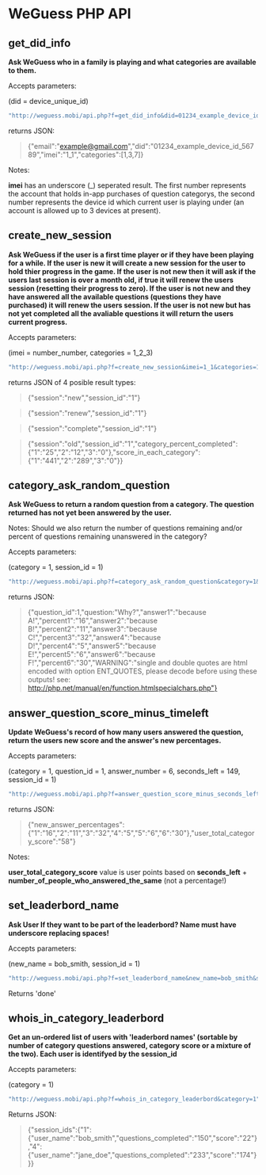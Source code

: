 WeGuess PHP API
===============


get_did_info
------------

**Ask WeGuess who in a family is playing and what categories are available to them.**


Accepts parameters:


(did = device_unique_id)


```javascript
"http://weguess.mobi/api.php?f=get_did_info&did=01234_example_device_id_56789"
```

returns JSON:

> {"email":"example@gmail.com","did":"01234_example_device_id_56789","imei":"1_1","categories":[1,3,7]}

Notes: 

**imei** has an underscore (_) seperated result. The first number represents the account that holds in-app purchases of question categorys, the second number represents the device id which current user is playing under (an account is allowed up to 3 devices at present).






create_new_session
------------------

**Ask WeGuess if the user is a first time player or if they have been playing for a while. If the user is new it will create a new session for the user to hold thier progress in the game. If the user is not new then it will ask if the users last session is over a month old, if true it will renew the users session (resetting their progress to zero). If the user is not new and they have answered all the available questions (questions they have purchased) it will renew the users session. If the user is not new but has not yet completed all the avaliable questions it will return the users current progress.**


Accepts parameters:


(imei = number_number, categories = 1_2_3)


```javascript
"http://weguess.mobi/api.php?f=create_new_session&imei=1_1&categories=1_2_3"
```

returns JSON of 4 posible result types:

> {"session":"new","session_id":"1"}

> {"session":"renew","session_id":"1"}

> {"session":"complete","session_id":"1"}

> {"session":"old","session_id":"1","category_percent_completed":{"1":"25","2":"12","3":"0"},"score_in_each_category":{"1":"441","2":"289","3":"0"}}





category_ask_random_question
----------------------------

**Ask WeGuess to return a random question from a category. The question returned has not yet been answered by the user.**

Notes: Should we also return the number of questions remaining and/or percent of questions remaining unanswered in the category?


Accepts parameters:


(category = 1, session_id = 1)


```javascript
"http://weguess.mobi/api.php?f=category_ask_random_question&category=1&session_id=1"
```

returns JSON:


> {"question_id":1,"question:"Why?","answer1":"because A!","percent1":"16","answer2":"because B!","percent2":"11","answer3":"because C!","percent3":"32","answer4":"because D!","percent4":"5","answer5":"because E!","percent5":"6","answer6":"because F!","percent6":"30","WARNING":"single and double quotes are html encoded with option ENT_QUOTES, please decode before using these outputs! see: http://php.net/manual/en/function.htmlspecialchars.php"}




answer_question_score_minus_timeleft
------------------------------------


**Update WeGuess's record of how many users answered the question, return the users new score and the answer's new percentages.**


Accepts parameters:

(category = 1, question_id = 1, answer_number = 6, seconds_left = 149, session_id = 1)


```javascript
"http://weguess.mobi/api.php?f=answer_question_score_minus_seconds_left&category=1&question_id=1&answer_number=6&seconds_left=149&session_id=1"
```

returns JSON:

> {"new_answer_percentages":{"1":"16","2":"11","3":"32","4":"5","5":"6","6":"30"},"user_total_category_score":"58"}


Notes:

**user_total_category_score** value is user points based on **seconds_left** + **number_of_people_who_answered_the_same** (not a percentage!)





set_leaderbord_name
--------------------


**Ask User If they want to be part of the leaderbord? Name must have underscore replacing spaces!**

Accepts parameters:

(new_name = bob_smith, session_id = 1)


```javascript
"http://weguess.mobi/api.php?f=set_leaderbord_name&new_name=bob_smith&session_id=1"
```

Returns 'done'




whois_in_category_leaderbord
----------------------------


**Get an un-ordered list of users with 'leaderbord names' (sortable by number of category questions answered, category score or a mixture of the two). Each user is identifyed by the session_id**


Accepts parameters:


(category = 1)

```javascript
"http://weguess.mobi/api.php?f=whois_in_category_leaderbord&category=1"
```

Returns JSON:

> {"session_ids":{"1":{"user_name":"bob_smith","questions_completed":"150","score":"22"},"4":{"user_name":"jane_doe","questions_completed":"233","score":"174"}}}



